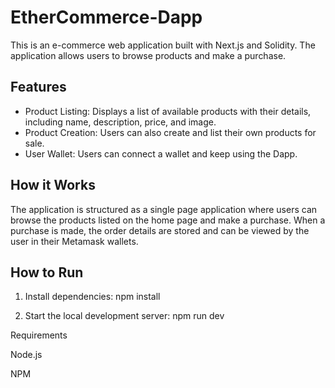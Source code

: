 
# EtherCommerce-Dapp

This is an e-commerce web application built with Next.js and Solidity. The application allows users to browse products and make a purchase.

## Features

- Product Listing: Displays a list of available products with their details, including name, description, price, and image.
- Product Creation: Users can also create and list their own products for sale.
- User Wallet: Users can connect a wallet and  keep using the Dapp.


## How it Works

The application is structured as a single page application where users can browse the products listed on the home page and make a purchase.
When a purchase is made, the order details are stored and can be viewed by the user in their Metamask wallets.


## How to Run

1. Install dependencies:
npm install

2. Start the local development server:
npm run dev


Requirements

Node.js

NPM
